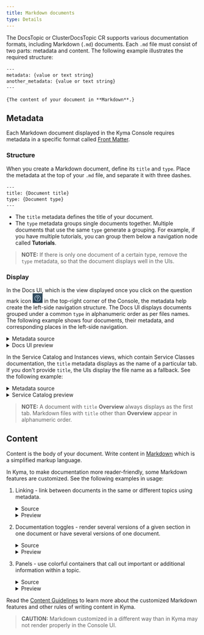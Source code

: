 ```yaml
---
title: Markdown documents
type: Details
---
```


The DocsTopic or ClusterDocsTopic CR supports various documentation formats, including Markdown (`.md`) documents. Each `.md` file must consist of two parts: metadata and content. The following example illustrates the required structure: 

```
---
metadata: {value or text string}
another_metadata: {value or text string}
---

{The content of your document in **Markdown**.}
```

## Metadata

Each Markdown document displayed in the Kyma Console requires metadata in a specific format called [Front Matter](https://forestry.io/docs/editing/front-matter/). 

### Structure

When you create a Markdown document, define its `title` and `type`. Place the metadata at the top of your `.md` file, and separate it with three dashes.

```
---
title: {Document title}
type: {Document type}
---
```

- The `title` metadata defines the title of your document. 
- The `type` metadata groups single documents together. Multiple documents that use the same `type` generate a grouping. For example, if you have multiple tutorials, you can group them below a navigation node called **Tutorials**.

>**NOTE:** If there is only one document of a certain type, remove the `type` metadata, so that the document displays well in the UIs.

### Display

In the Docs UI, which is the view displayed once you click on the question mark icon ![](./assets/docs-ui-question-mark.png) in the top-right corner of the Console, the metadata help create the left-side navigation structure. The Docs UI displays documents grouped under a common `type` in alphanumeric order as per files names. The following example shows four documents, their metadata, and corresponding places in the left-side navigation.

<div tabs>
  <details>
  <summary>
  Metadata source
  </summary>

```
//03-01-sidecar-proxy-injection.md
---
title: Sidecar Proxy Injection
type: Details
---
``` 
```
//03-02-istio-patch.md
---
title: Istio Patch
type: Details
---
```
```
//03-03-istio-rbac.md
---
title: Istio RBAC configuration
type: Details
---
```
```
//01-01-service-mesh.md
---
title: Overview
---
```
  </details>
  <details>
  <summary>
  Docs UI preview
  </summary>

![](./assets/left-side-nav-docs-ui.png)
  </details>
</div>

In the Service Catalog and Instances views, which contain Service Classes documentation, the `title` metadata displays as the name of a particular tab. If you don't provide `title`, the UIs display the file name as a fallback. See the following example:

<div tabs>
  <details>
  <summary>
  Metadata source
  </summary>

```
//overview.md
---
title: Overview
---
``` 
```
//plan-details.md
---
title: Services and Plans
type: Details
---
```
  </details>
  <details>
  <summary>
  Service Catalog preview
  </summary>

![](./assets/tabs-catalog-ui.png)
  </details>
</div>

>**NOTE:** A document with `title` **Overview** always displays as the first tab. Markdown files with `title` other than **Overview** appear in alphanumeric order.

## Content

Content is the body of your document. Write content in [Markdown](https://daringfireball.net/projects/markdown/syntax) which is a simplified markup language.

In Kyma, to make documentation more reader-friendly, some Markdown features are customized. See the following examples in usage:
1. Linking - link between documents in the same or different topics using metadata. 
    <div tabs>
      <details>
      <summary>
      Source
      </summary>

      Create a reference using the /{type-of-topic}/{id}#{type}-{title}-{header} pattern:
      ```
      [Kyma in a nutshell](/root/kyma/#overview-in-a-nutshell)
      ```
      </details>
      <details>
      <summary>
      Preview
      </summary>

      [Kyma in a nutshell](/root/kyma/#overview-kyma-in-a-nutshell)
      </details>
    </div>
2. Documentation toggles - render several versions of a given section in one document or have several versions of one document.
    <div tabs>
      <details>
      <summary>
      Source
      </summary>

      ```    
      <div tabs>
      <details>
      <summary>
      HTTPS
      </summary>

      `git clone https://github.com/kyma-project/kyma.git ; cd kyma`
      </details>
      <details>
      <summary>
      SSH
      </summary>

      `git clone git@github.com:kyma-project/kyma.git ; cd kyma`
      </details>
    </div>
    ```
      </details>
      <details>
      <summary>
      Preview
      </summary>

      ![](./assets/doc-toggle.png)
      </details>
    </div>
3. Panels - use colorful containers that call out important or additional information within a topic.
    <div tabs>
      <details>
      <summary>
      Source
      </summary>

      ```
      >**TIP:** If you contribute to the [bundles](https://github.com/kyma-project/bundles/tree/master/bundles) repository, you do not have to compress your bundles as the system does it automatically.
      ``` 
      </details>
      <details>
      <summary>
      Preview
      </summary>

      ![](./assets/tip-panel.png)
      </details>
    </div>

 Read the [Content Guidelines](https://github.com/kyma-project/community/tree/master/guidelines/content-guidelines) to learn more about the customized Markdown features and other rules of writing content in Kyma. 

 >**CAUTION:** Markdown customized in a different way than in Kyma may not render properly in the Console UI.